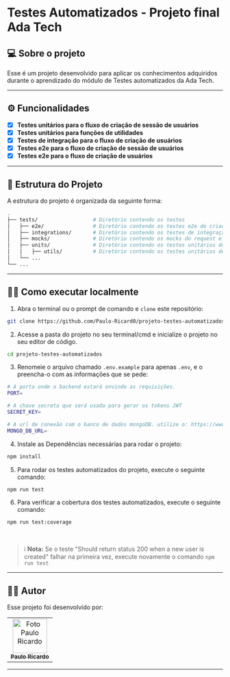 # Testes Automatizados - Projeto final Ada Tech

## 💻 Sobre o projeto

Esse é um projeto desenvolvido para aplicar os conhecimentos adquiridos durante o aprendizado do módulo de Testes automatizados da Ada Tech.

---

## ⚙️ Funcionalidades 

- [x] **Testes unitários para o fluxo de criação de sessão de usuários**
- [x] **Testes unitários para funções de utilidades**
- [x] **Testes de integração para o fluxo de criação de usuários**
- [x] **Testes e2e para o fluxo de criação de sessão de usuários**
- [x] **Testes e2e para o fluxo de criação de usuários**

---

## 📂 Estrutura do Projeto

A estrutura do projeto é organizada da seguinte forma:

```bash
.
├── tests/                  # Diretório contendo os testes
│   ├── e2e/                # Diretório contendo os testes e2e de criação de sessão e criação de usuários
│   ├── integrations/       # Diretório contendo os testes de integração do fluxo de criação de usuários (Controllers e Services)
│   ├── mocks/              # Diretório contendo os mocks do request e response
│   ├── units/              # Diretório contendo os testes unitários do fluxo de sessão de usuários (Controllers e Services)
│   │   ├── utils/          # Diretório contendo os testes unitários de funções de utilidades
│   └── ...
└── ...
```

---

## 👨‍💻 Como executar localmente

1. Abra o terminal ou o prompt de comando e `clone` este repositório:
```bash
git clone https://github.com/Paulo-Ricard0/projeto-testes-automatizados.git
```

2. Acesse a pasta do projeto no seu terminal/cmd e inicialize o projeto no seu editor de código.
```bash
cd projeto-testes-automatizados
```

3. Renomeie o arquivo chamado `.env.example` para apenas `.env`, e o preencha-o com as informações que se pede:
```bash
# A porta onde o backend estará onvindo as requisições.
PORT=

# A chave secreta que será usada para gerar os tokens JWT
SECRET_KEY=

# A url de conexão com o banco de dados mongoDB. utilize o: https://www.mongodb.com/atlas/database
MONGO_DB_URL=
```

4. Instale as Dependências necessárias para rodar o projeto:
```bash
npm install
```

5. Para rodar os testes automatizados do projeto, execute o seguinte comando:
```bash
npm run test
```

6. Para verificar a cobertura dos testes automatizados, execute o seguinte comando:
```bash
npm run test:coverage
```
<br>

> :information_source: **Nota:** Se o teste "Should return status 200 when a new user is created" falhar na primeira vez, execute novamente o comando `npm run test`

---

## 🧑‍💻 Autor

Esse projeto foi desenvolvido por:

<table>
  <tr>
    <td align="center"><a href="https://www.linkedin.com/in/paulo-ricardo-magalh%C3%A3es/"><img src="https://firebasestorage.googleapis.com/v0/b/quiz-baleias.appspot.com/o/ultima2.jpg?alt=media&token=68c74a20-9738-4d63-9aaf-b02608678c93" width="80px" alt="Foto Paulo Ricardo"/><br /><sub><b>Paulo Ricardo</b></sub></a><br /></td>
  </tr>
</table>

---

